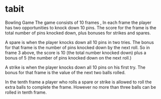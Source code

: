 # tabit
Bowling Game
The game consists of 10 frames ,  In each frame the player has two opportunities to knock down 10 pins.  The score for the frame is the total number of pins knocked down, plus bonuses for strikes and spares.
 
A spare is when the player knocks down all 10 pins in two tries.  The bonus for that frame is the number of pins knocked down by the next roll.  So in frame 3 above, the score is 10 (the total number knocked down) plus a bonus of 5 (the number of pins knocked down on the next roll.)
 
A strike is when the player knocks down all 10 pins on his first try.  The bonus for that frame is the value of the next two balls rolled.
 
In the tenth frame a player who rolls a spare or strike is allowed to roll the extra balls to complete the frame.  However no more than three balls can be rolled in tenth frame.



